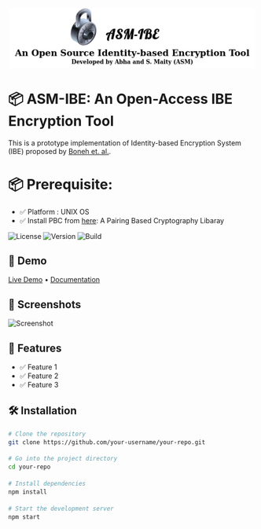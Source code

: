 <div align="center">
<img src="ProjectSupportFiles/ASM-IBE-Logo.png" width="500"/>
</div>

# 📦 ASM-IBE: An Open-Access IBE Encryption Tool 
This is a prototype implementation of Identity-based Encryption System (IBE) proposed by [Boneh et. al.](https://doi.org/10.1007/3-540-44647-8_13). 
 
# 📦 Prerequisite:
- ✅ Platform : UNIX OS
- ✅ Install PBC from [here](https://crypto.stanford.edu/pbc/): A Pairing Based Cryptography Libaray



![License](https://img.shields.io/badge/license-MIT-blue.svg)
![Version](https://img.shields.io/badge/version-1.0.0-green)
![Build](https://img.shields.io/badge/build-passing-brightgreen)

## 🚀 Demo

[Live Demo](https://your-demo-link.com) • [Documentation](https://your-docs-link.com)

## 📸 Screenshots

![Screenshot](link-to-screenshot.png)

## 🧰 Features

- ✅ Feature 1
- ✅ Feature 2
- ✅ Feature 3

## 🛠️ Installation

```bash
# Clone the repository
git clone https://github.com/your-username/your-repo.git

# Go into the project directory
cd your-repo

# Install dependencies
npm install

# Start the development server
npm start

